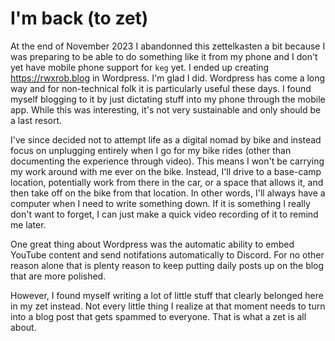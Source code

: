 # I'm back (to zet)

At the end of November 2023 I abandonned this zettelkasten a bit because I was preparing to be able to do something like it from my phone and I don't yet have mobile phone support for `keg` yet. I ended up creating <https://rwxrob.blog> in Wordpress. I'm glad I did. Wordpress has come a long way and for non-technical folk it is particularly useful these days. I found myself blogging to it by just dictating stuff into my phone through the mobile app. While this was interesting, it's not very sustainable and only should be a last resort.

I've since decided not to attempt life as a digital nomad by bike and instead focus on unplugging entirely when I go for my bike rides (other than documenting the experience through video). This means I won't be carrying my work around with me ever on the bike. Instead, I'll drive to a base-camp location, potentially work from there in the car, or a space that allows it, and then take off on the bike from that location. In other words, I'll always have a computer when I need to write something down. If it is something I really don't want to forget, I can just make a quick video recording of it to remind me later.

One great thing about Wordpress was the automatic ability to embed YouTube content and send notifations automatically to Discord. For no other reason alone that is plenty reason to keep putting daily posts up on the blog that are more polished.

However, I found myself writing a lot of little stuff that clearly belonged here in my zet instead. Not every little thing I realize at that moment needs to turn into a blog post that gets spammed to everyone. That is what a zet is all about.

